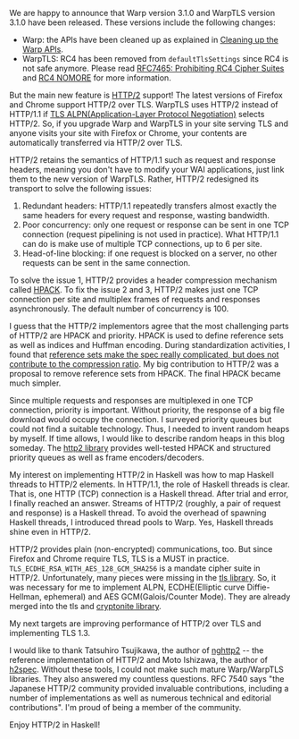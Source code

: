 We are happy to announce that Warp version 3.1.0 and WarpTLS version 3.1.0 have been released. These versions include the following changes:

- Warp: the APIs have been cleaned up as explained in [Cleaning up the Warp APIs](http://www.yesodweb.com/blog/2015/06/cleaning-up-warp-apis).
- WarpTLS: RC4 has been removed from `defaultTlsSettings` since RC4 is not safe anymore. Please read [RFC7465: Prohibiting RC4 Cipher Suites](https://tools.ietf.org/html/rfc7465) and [RC4 NOMORE](http://www.rc4nomore.com/) for more information.

But the main new feature is [HTTP/2](https://tools.ietf.org/html/rfc7540) support!
The latest versions of Firefox and Chrome support HTTP/2 over TLS.
WarpTLS uses HTTP/2 instead of HTTP/1.1 if [TLS ALPN(Application-Layer Protocol Negotiation)](https://tools.ietf.org/html/rfc7301) selects HTTP/2.
So, if you upgrade Warp and WarpTLS in your site serving TLS and anyone visits your site with Firefox or Chrome, your contents are automatically transferred via HTTP/2 over TLS.

HTTP/2 retains the semantics of HTTP/1.1 such as request and response headers, meaning you don't have to modify your WAI applications, just link them to the new version of WarpTLS. Rather, HTTP/2 redesigned its transport to solve the following issues:

1. Redundant headers: HTTP/1.1 repeatedly transfers almost exactly the same headers for every request and response, wasting bandwidth.
2. Poor concurrency: only one request or response can be sent in one TCP connection (request pipelining is not used in practice). What HTTP/1.1 can do is make use of multiple TCP connections, up to 6 per site.
3. Head-of-line blocking: if one request is blocked on a server, no other requests can be sent in the same connection.

To solve the issue 1, HTTP/2 provides a header compression mechanism called [HPACK](https://tools.ietf.org/html/rfc7541).
To fix the issue 2 and 3, HTTP/2 makes just one TCP connection per site and multiplex frames of requests and responses asynchronously. The default number of concurrency is 100.

I guess that the HTTP/2 implementors agree that the most challenging parts of HTTP/2 are HPACK and priority. HPACK is used to define reference sets as well as indices and Huffman encoding. During standardization activities, I found that [reference sets make the spec really complicated, but does not contribute to the compression ratio](http://d.hatena.ne.jp/kazu-yamamoto/20140129/1391057824). My big contribution to HTTP/2 was a proposal to remove reference sets from HPACK. The final HPACK became much simpler.

Since multiple requests and responses are multiplexed in one TCP connection,
priority is important. 
Without priority, the response of a big file download would occupy the connection.
I surveyed priority queues but could not find a suitable technology.
Thus, I needed to invent random heaps by myself.
If time allows, I would like to describe random heaps in this blog someday.
The [http2 library](http://hackage.haskell.org/package/http2) provides
well-tested HPACK and structured priority queues as well as
frame encoders/decoders.

My interest on implementing HTTP/2 in Haskell was how to map
Haskell threads to HTTP/2 elements.
In HTTP/1.1, the role of Haskell threads is clear.
That is, one HTTP (TCP) connection is a Haskell thread.
After trial and error, I finally reached an answer.
Streams of HTTP/2 (roughly, a pair of request and response) is a Haskell thread.
To avoid the overhead of spawning Haskell threads,
I introduced thread pools to Warp.
Yes, Haskell threads shine even in HTTP/2.

HTTP/2 provides plain (non-encrypted) communications, too.
But since Firefox and Chrome require TLS,
TLS is a MUST in practice.
`TLS_ECDHE_RSA_WITH_AES_128_GCM_SHA256` is a mandate cipher suite in HTTP/2.
Unfortunately, many pieces were missing in the [tls library](http://hackage.haskell.org/package/tls).
So, it was necessary for me to implement
ALPN, ECDHE(Elliptic curve Diffie-Hellman, ephemeral) and AES GCM(Galois/Counter Mode). They are already merged into the tls and [cryptonite library](http://hackage.haskell.org/package/cryptonite).

My next targets are improving performance of HTTP/2 over TLS and implementing TLS 1.3.

I would like to thank Tatsuhiro Tsujikawa, the author of [nghttp2](https://nghttp2.org/) -- the reference implementation of HTTP/2 and Moto Ishizawa, the author of [h2spec](https://github.com/summerwind/h2spec). Without these tools, I could not make such mature Warp/WarpTLS libraries. They also answered my countless questions.
RFC 7540 says "the Japanese HTTP/2 community provided invaluable contributions,
including a number of implementations as well as numerous technical
and editorial contributions". 
I'm proud of being a member of the community.

Enjoy HTTP/2 in Haskell!
